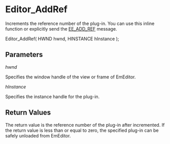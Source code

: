 # Editor\_AddRef

Increments the reference number of the plug-in. You can use this inline function or explicitly send the [EE\_ADD\_REF](../message/ee_add_ref) message.

Editor\_AddRef( HWND hwnd, HINSTANCE hInstance );

## Parameters

_hwnd_

Specifies the window handle of the view or frame of EmEditor.

_hInstance_

Specifies the instance handle for the plug-in.

## Return Values

The return value is the reference number of the plug-in after incremented.
If the return value is less than or equal to zero, the specified plug-in can
be safely unloaded from EmEditor.
